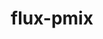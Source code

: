 ---
title: "flux-pmix"
layout: cache
categories: [package, v0.18.1]
meta: {"versions": ["0.2.0"], "compilers": ["gcc@=7.3.1"], "oss": ["amzn2"], "platforms": ["linux"], "targets": ["aarch64", "graviton2", "x86_64_v3", "x86_64_v4"], "stacks": ["aws-isc", "aws-isc-aarch64", "root"], "num_specs": 4, "num_specs_by_stack": {"root": 4, "aws-isc": 2, "aws-isc-aarch64": 2}}
spec_details: [{"hash": "w2uxxwmpbcvfnsyygdadcpdu762pzfbv", "compiler": "gcc@=7.3.1", "versions": ["0.2.0"], "os": "amzn2", "platform": "linux", "target": "x86_64_v3", "variants": [], "stacks": ["root", "aws-isc"], "size": "-", "tarball": "https://binaries.spack.io/v0.18.1/build_cache/linux-amzn2-x86_64_v3/gcc-7.3.1/flux-pmix-0.2.0/linux-amzn2-x86_64_v3-gcc-7.3.1-flux-pmix-0.2.0-w2uxxwmpbcvfnsyygdadcpdu762pzfbv.spack"}, {"hash": "ul6qkwrkyjpur2vkwrvjl3ms4wzxdbbm", "compiler": "gcc@=7.3.1", "versions": ["0.2.0"], "os": "amzn2", "platform": "linux", "target": "graviton2", "variants": [], "stacks": ["aws-isc-aarch64", "root"], "size": "-", "tarball": "https://binaries.spack.io/v0.18.1/build_cache/linux-amzn2-graviton2/gcc-7.3.1/flux-pmix-0.2.0/linux-amzn2-graviton2-gcc-7.3.1-flux-pmix-0.2.0-ul6qkwrkyjpur2vkwrvjl3ms4wzxdbbm.spack"}, {"hash": "fhtty34e6nfl3o2wu5i3ijlqfk7mnmvk", "compiler": "gcc@=7.3.1", "versions": ["0.2.0"], "os": "amzn2", "platform": "linux", "target": "x86_64_v4", "variants": [], "stacks": ["root", "aws-isc"], "size": "-", "tarball": "https://binaries.spack.io/v0.18.1/build_cache/linux-amzn2-x86_64_v4/gcc-7.3.1/flux-pmix-0.2.0/linux-amzn2-x86_64_v4-gcc-7.3.1-flux-pmix-0.2.0-fhtty34e6nfl3o2wu5i3ijlqfk7mnmvk.spack"}, {"hash": "5mtzbp5ldmmygzykjzbilybftt6rtmtk", "compiler": "gcc@=7.3.1", "versions": ["0.2.0"], "os": "amzn2", "platform": "linux", "target": "aarch64", "variants": [], "stacks": ["aws-isc-aarch64", "root"], "size": "-", "tarball": "https://binaries.spack.io/v0.18.1/build_cache/linux-amzn2-aarch64/gcc-7.3.1/flux-pmix-0.2.0/linux-amzn2-aarch64-gcc-7.3.1-flux-pmix-0.2.0-5mtzbp5ldmmygzykjzbilybftt6rtmtk.spack"}]
---